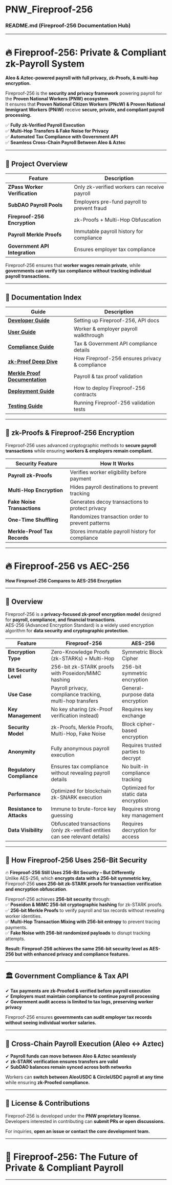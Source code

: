 # PNW_Fireproof-256  

### **README.md (Fireproof-256 Documentation Hub)**  

---  

# 🔥 Fireproof-256: Private & Compliant zk-Payroll System  
**Aleo & Aztec-powered payroll with full privacy, zk-Proofs, & multi-hop encryption.**  

Fireproof-256 is the **security and privacy framework** powering payroll for the **Proven National Workers (PNW) ecosystem**.  
It ensures that **Proven National Citizen Workers (PNcW) & Proven National Immigrant Workers (PNiW)** receive **secure, private, and compliant payroll processing.**  

✅ **Fully zk-Verified Payroll Execution**  
✅ **Multi-Hop Transfers & Fake Noise for Privacy**  
✅ **Automated Tax Compliance with Government API**  
✅ **Seamless Cross-Chain Payroll Between Aleo & Aztec**  

---  

## **📌 Project Overview**  

| **Feature**                      | **Description** |
|----------------------------------|--------------|
| **ZPass Worker Verification**   | Only zk-verified workers can receive payroll |
| **SubDAO Payroll Pools**        | Employers pre-fund payroll to prevent fraud |
| **Fireproof-256 Encryption**    | zk-Proofs + Multi-Hop Obfuscation |
| **Payroll Merkle Proofs**       | Immutable payroll history for compliance |
| **Government API Integration**  | Ensures employer tax compliance |

Fireproof-256 ensures that **worker wages remain private**, while **governments can verify tax compliance without tracking individual payroll transactions.**  

---  

## **📖 Documentation Index**  

| **Guide**                         | **Description** |
|----------------------------------|--------------|
| **[Developer Guide](docs/developer_guide.md)**  | Setting up Fireproof-256, API docs |
| **[User Guide](docs/user_guide.md)**          | Worker & employer payroll walkthrough |
| **[Compliance Guide](docs/compliance_guide.md)**  | Tax & Government API compliance details |
| **[zk-Proof Deep Dive](docs/zk_proof_explainer.md)**  | How Fireproof-256 ensures privacy & compliance |
| **[Merkle Proof Documentation](docs/merkle_proof_documentation.md)** | Payroll & tax proof validation |
| **[Deployment Guide](docs/deployment_steps.md)**  | How to deploy Fireproof-256 contracts |
| **[Testing Guide](docs/testing_guide.md)**      | Running Fireproof-256 validation tests |

---  

## 🔐 **zk-Proofs & Fireproof-256 Encryption**  

Fireproof-256 uses advanced cryptographic methods to **secure payroll transactions** while ensuring **workers & employers remain compliant.**  

| **Security Feature**            | **How It Works** |
|--------------------------------|----------------|
| **Payroll zk-Proofs**          | Verifies worker eligibility before payment |
| **Multi-Hop Encryption**       | Hides payroll destinations to prevent tracking |
| **Fake Noise Transactions**    | Generates decoy transactions to protect privacy |
| **One-Time Shuffling**         | Randomizes transaction order to prevent patterns |
| **Merkle-Proof Tax Records**   | Stores immutable payroll history for compliance |  

---

# 🔥 Fireproof-256 vs AEC-256  
**How Fireproof-256 Compares to AES-256 Encryption**  

---  
## 📌 **Overview**  
Fireproof-256 is a **privacy-focused zk-proof encryption model** designed for **payroll, compliance, and financial transactions**.  
AES-256 (Advanced Encryption Standard) is a widely used encryption algorithm for **data security and cryptographic protection**.  

| **Feature**              | **Fireproof-256** | **AES-256** |
|--------------------------|------------------|-------------|
| **Encryption Type**      | Zero-Knowledge Proofs (zk-STARKs) + Multi-Hop | Symmetric Block Cipher |
| **Bit Security Level**   | 256-bit zk-STARK proofs with Poseidon/MiMC hashing | 256-bit symmetric encryption |
| **Use Case**            | Payroll privacy, compliance tracking, multi-hop transfers | General-purpose data encryption |
| **Key Management**      | No key sharing (zk-Proof verification instead) | Requires key exchange |
| **Security Model**      | zk-Proofs, Merkle Proofs, Multi-Hop, Fake Noise | Block cipher-based encryption |
| **Anonymity**           | Fully anonymous payroll execution | Requires trusted parties to decrypt |
| **Regulatory Compliance** | Ensures tax compliance without revealing payroll details | No built-in compliance tracking |
| **Performance**         | Optimized for blockchain zk-SNARK execution | Optimized for static data encryption |
| **Resistance to Attacks** | Immune to brute-force key guessing | Requires strong key management |
| **Data Visibility**      | Obfuscated transactions (only zk-verified entities can see relevant details) | Requires decryption for access |

---  
## 🔹 **How Fireproof-256 Uses 256-Bit Security**  

🔥 **Fireproof-256 Still Uses 256-Bit Security – But Differently**  
Unlike AES-256, which **encrypts data with a 256-bit symmetric key**, Fireproof-256 **uses 256-bit zk-STARK proofs for transaction verification and encryption obfuscation**.  

Fireproof-256 achieves **256-bit security** through:  
✅ **Poseidon & MiMC 256-bit cryptographic hashing** for zk-STARK proofs.  
✅ **256-bit Merkle Proofs** to verify payroll and tax records without revealing worker identities.  
✅ **Multi-Hop Transaction Mixing with 256-bit entropy** to prevent tracing payments.  
✅ **Fake Noise with 256-bit randomized payloads** to disrupt tracking attempts.  

**Result:** **Fireproof-256 achieves the same 256-bit security level as AES-256 but with enhanced privacy and compliance features.**  

---

## 🏛 **Government Compliance & Tax API**  

✔ **Tax payments are zk-Proofed & verified before payroll execution**  
✔ **Employers must maintain compliance to continue payroll processing**  
✔ **Government audit access is limited to tax logs, preserving worker privacy**  

Fireproof-256 ensures **governments can audit employer tax records** **without seeing individual worker salaries.**  

---  

## 🔗 **Cross-Chain Payroll Execution (Aleo ↔ Aztec)**  

✔ **Payroll funds can move between Aleo & Aztec seamlessly**  
✔ **zk-STARK verification ensures transfers are valid**  
✔ **SubDAO balances remain synced across both networks**  

Workers can **switch between AleoUSDC & CircleUSDC payroll at any time** while ensuring **zk-Proofed compliance.**  

---  

## 📜 **License & Contributions**  

Fireproof-256 is developed under the **PNW proprietary license.**  
Developers interested in contributing can **submit PRs or open discussions.**  

For inquiries, **open an issue or contact the core development team.**  

---  

# 🚀 Fireproof-256: The Future of Private & Compliant Payroll  

---
